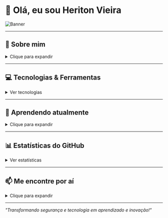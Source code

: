 # 👋 Olá, eu sou Heriton Vieira

![Banner](https://via.placeholder.com/1200x300?text=Bem-vindo+ao+meu+GitHub)

---

## 🔹 Sobre mim
<details>
<summary>Clique para expandir</summary>

<div style="display: flex; align-items: center; margin-top: 10px;">
  <img src="https://media.giphy.com/media/3o7TKtnuHOHHUjR38Y/giphy.gif" width="150" style="border-radius: 10px; margin-right: 20px;">
  <div>
    - Especialista em **Segurança da Informação** e **Automação**  
    - Desenvolvedor em **C# / .NET / MAUI / PHP / Laravel / Python**  
    - Entusiasta de **Pentest**, **LGPD** e **DevOps**  
    - Criando projetos que combinam **tecnologia e educação**  
  </div>
</div>
</details>

---

## 💻 Tecnologias & Ferramentas
<details>
<summary>Ver tecnologias</summary>

| Backend | Frontend | DevOps / DB |
|---------|---------|------------|
| ![C#](https://img.shields.io/badge/C%23-239120?style=for-the-badge&logo=c-sharp&logoColor=white) | ![MAUI](https://img.shields.io/badge/.NET_MAUI-512BD4?style=for-the-badge&logo=dot-net&logoColor=white) | ![Docker](https://img.shields.io/badge/Docker-2496ED?style=for-the-badge&logo=docker&logoColor=white) |
| ![Python](https://img.shields.io/badge/Python-3776AB?style=for-the-badge&logo=python&logoColor=white) | ![PHP](https://img.shields.io/badge/PHP-777BB4?style=for-the-badge&logo=php&logoColor=white) | ![Linux](https://img.shields.io/badge/Linux-FCC624?style=for-the-badge&logo=linux&logoColor=black) |
| ![Laravel](https://img.shields.io/badge/Laravel-F53D3D?style=for-the-badge&logo=laravel&logoColor=white) |  | ![MySQL](https://img.shields.io/badge/MySQL-4479A1?style=for-the-badge&logo=mysql&logoColor=white) |

</details>

---

## 🌱 Aprendendo atualmente
<details>
<summary>Clique para expandir</summary>

- Pentest em redes e dispositivos IoT  
- Educação em **cibersegurança gamificada**  
- Automação de testes e pipelines CI/CD  
- Desenvolvimento **.NET MAUI**  
- Banco de dados **MySQL** e aplicações web com **PHP/Laravel**  

</details>

---

## 📊 Estatísticas do GitHub
<details>
<summary>Ver estatísticas</summary>

![Heriton Vieira GitHub stats](https://github-readme-stats.vercel.app/api?username=heritonvieira&show_icons=true&theme=radical)
![Heriton Vieira Top Langs](https://github-readme-stats.vercel.app/api/top-langs/?username=heritonvieira&layout=compact&theme=radical)

</details>

---

## 📫 Me encontre por aí
<details>
<summary>Clique para expandir</summary>

[![LinkedIn](https://img.shields.io/badge/LinkedIn-0077B5?style=for-the-badge&logo=linkedin&logoColor=white)](www.linkedin.com/in/heriton-vieira)  
[![Portfolio](https://img.shields.io/badge/Portfolio-000000?style=for-the-badge&logo=github&logoColor=white)](https://heritonvieira1.github.io) 

</details>

---

*"Transformando segurança e tecnologia em aprendizado e inovação!"*
